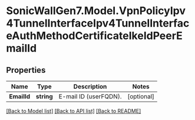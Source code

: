 # SonicWallGen7.Model.VpnPolicyIpv4TunnelInterfaceIpv4TunnelInterfaceAuthMethodCertificateIkeIdPeerEmailId

## Properties

Name | Type | Description | Notes
------------ | ------------- | ------------- | -------------
**EmailId** | **string** | E-mail ID (userFQDN). | [optional] 

[[Back to Model list]](../README.md#documentation-for-models) [[Back to API list]](../README.md#documentation-for-api-endpoints) [[Back to README]](../README.md)

